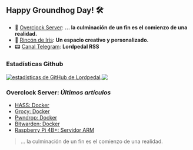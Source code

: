 ## Happy Groundhog Day! 🛠️

- 🤖 [Overclock Server](https://lordpedal.github.io/ "Overclock Server"): **... la culminación de un fin es el comienzo de una realidad.**
- 🌈 [Rincón de Iris](https://rincondeiris.club/ "Rincón de Iris"): **Un espacio creativo y personalizado.**
- 📟 [Canal Telegram](https://t.me/lordpedal_rss "Canal Lordpedal RSS"): **Lordpedal RSS**

### Estadísticas Github
<a href="https://github.com/Lordpedal">
  <img align="center" alt="estadísticas de GitHub de Lordpedal" src="https://github-readme-stats.codestackr.vercel.app/api?username=Lordpedal&show_icons=true&count_private=true&include_all_commits=true&locale=es&theme=gruvbox" />
</a>
<a href="https://github.com/Lordpedal">
  <img align="center" src="https://github-readme-stats.anuraghazra1.vercel.app/api/top-langs/?username=Lordpedal&layout=compact&locale=es&theme=gruvbox" />
</a>

### Overclock Server: *Últimos artículos*
<!-- BLOG-POST-LIST:START -->
- [HASS: Docker](https://lordpedal.github.io/gnu/linux/docker/hass-docker/)
- [Grocy: Docker](https://lordpedal.github.io/gnu/linux/docker/grocy-docker/)
- [Pwndrop: Docker](https://lordpedal.github.io/gnu/linux/docker/pwndrop-docker/)
- [Bitwarden: Docker](https://lordpedal.github.io/gnu/linux/docker/bitwarden-docker/)
- [Raspberry Pi 4B+: Servidor ARM](https://lordpedal.github.io/gnu/linux/raspberry-servidor/)
<!-- BLOG-POST-LIST:END -->

> ... la culminación de un fin es el comienzo de una realidad.
